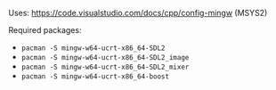 Uses: https://code.visualstudio.com/docs/cpp/config-mingw (MSYS2)

Required packages:
* `pacman -S mingw-w64-ucrt-x86_64-SDL2`
* `pacman -S mingw-w64-ucrt-x86_64-SDL2_image`
* `pacman -S mingw-w64-ucrt-x86_64-SDL2_mixer`
* `pacman -S mingw-w64-ucrt-x86_64-boost`

